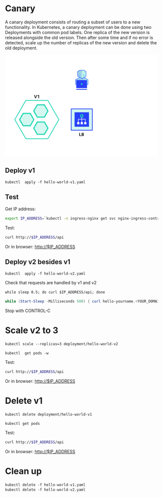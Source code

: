 # Canary

A canary deployment consists of routing a subset of users to a new functionality. In Kubernetes, a canary deployment can be done using two Deployments with common pod labels. One replica of the new version is released alongside the old version. Then after some time and if no error is detected, scale up the number of replicas of the new version and delete the old deployment.

![canary](canary.gif "Canary")

## Deploy v1

```
kubectl  apply -f hello-world-v1.yaml
```

## Test

Get IP address:

```bash
export IP_ADDRESS=`kubectl -n ingress-nginx get svc nginx-ingress-controller -o json | jq -r '.status.loadBalancer.ingress[0].ip'`
```

Test:

```bash
curl http://$IP_ADDRESS/api
```

Or in browser:
<http://$IP_ADDRESS>


## Deploy v2 besides v1

```
kubectl  apply -f hello-world-v2.yaml
```

Check that requests are handled by v1 and v2

```
while sleep 0.5; do curl $IP_ADDRESS/api; done
```
```powershell
while (Start-Sleep -Milliseconds 500) { curl hello-yourname.<YOUR_DOMAIN>/api }
```

Stop with CONTROL-C

# Scale v2 to 3

```
kubectl scale --replicas=3 deployment/hello-world-v2
```

```
kubectl  get pods -w
```

Test:

```bash
curl http://$IP_ADDRESS/api
```

Or in browser:
<http://$IP_ADDRESS>

# Delete v1

```
kubectl delete deployment/hello-world-v1
```

```
kubectl get pods
```

Test:

```bash
curl http://$IP_ADDRESS/api
```

Or in browser:
<http://$IP_ADDRESS>

# Clean up

```
kubectl delete -f hello-world-v1.yaml
kubectl delete -f hello-world-v2.yaml
```
